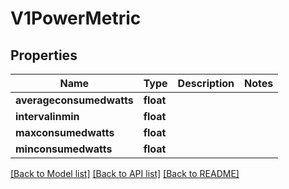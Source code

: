 # V1PowerMetric

## Properties
Name | Type | Description | Notes
------------ | ------------- | ------------- | -------------
**averageconsumedwatts** | **float** |  | 
**intervalinmin** | **float** |  | 
**maxconsumedwatts** | **float** |  | 
**minconsumedwatts** | **float** |  | 

[[Back to Model list]](../README.md#documentation-for-models) [[Back to API list]](../README.md#documentation-for-api-endpoints) [[Back to README]](../README.md)


